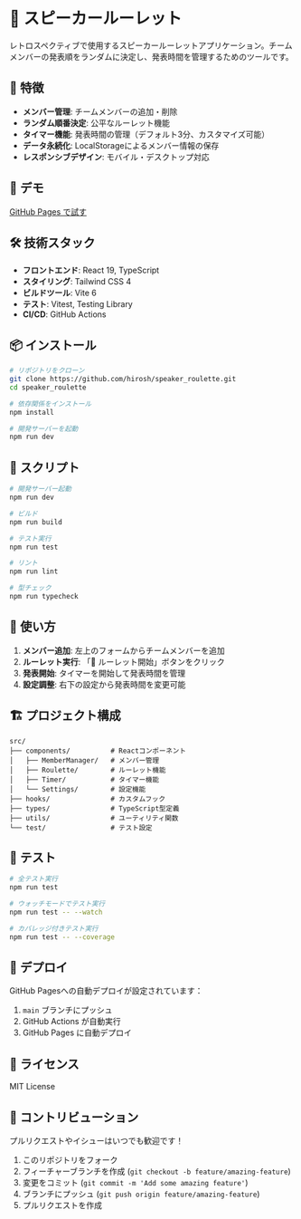 # 🎲 スピーカールーレット

レトロスペクティブで使用するスピーカールーレットアプリケーション。チームメンバーの発表順をランダムに決定し、発表時間を管理するためのツールです。

## 🌟 特徴

- **メンバー管理**: チームメンバーの追加・削除
- **ランダム順番決定**: 公平なルーレット機能
- **タイマー機能**: 発表時間の管理（デフォルト3分、カスタマイズ可能）
- **データ永続化**: LocalStorageによるメンバー情報の保存
- **レスポンシブデザイン**: モバイル・デスクトップ対応

## 🚀 デモ

[GitHub Pages で試す](https://hirosh.github.io/speaker_roulette/)

## 🛠️ 技術スタック

- **フロントエンド**: React 19, TypeScript
- **スタイリング**: Tailwind CSS 4
- **ビルドツール**: Vite 6
- **テスト**: Vitest, Testing Library
- **CI/CD**: GitHub Actions

## 📦 インストール

```bash
# リポジトリをクローン
git clone https://github.com/hirosh/speaker_roulette.git
cd speaker_roulette

# 依存関係をインストール
npm install

# 開発サーバーを起動
npm run dev
```

## 🧪 スクリプト

```bash
# 開発サーバー起動
npm run dev

# ビルド
npm run build

# テスト実行
npm run test

# リント
npm run lint

# 型チェック
npm run typecheck
```

## 📱 使い方

1. **メンバー追加**: 左上のフォームからチームメンバーを追加
2. **ルーレット実行**: 「🎲 ルーレット開始」ボタンをクリック
3. **発表開始**: タイマーを開始して発表時間を管理
4. **設定調整**: 右下の設定から発表時間を変更可能

## 🏗️ プロジェクト構成

```
src/
├── components/          # Reactコンポーネント
│   ├── MemberManager/   # メンバー管理
│   ├── Roulette/        # ルーレット機能
│   ├── Timer/           # タイマー機能
│   └── Settings/        # 設定機能
├── hooks/               # カスタムフック
├── types/               # TypeScript型定義
├── utils/               # ユーティリティ関数
└── test/                # テスト設定
```

## 🧪 テスト

```bash
# 全テスト実行
npm run test

# ウォッチモードでテスト実行
npm run test -- --watch

# カバレッジ付きテスト実行
npm run test -- --coverage
```

## 🚀 デプロイ

GitHub Pagesへの自動デプロイが設定されています：

1. `main` ブランチにプッシュ
2. GitHub Actions が自動実行
3. GitHub Pages に自動デプロイ

## 📄 ライセンス

MIT License

## 🤝 コントリビューション

プルリクエストやイシューはいつでも歓迎です！

1. このリポジトリをフォーク
2. フィーチャーブランチを作成 (`git checkout -b feature/amazing-feature`)
3. 変更をコミット (`git commit -m 'Add some amazing feature'`)
4. ブランチにプッシュ (`git push origin feature/amazing-feature`)
5. プルリクエストを作成
